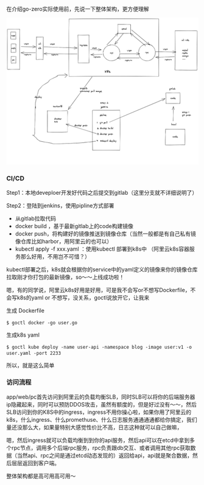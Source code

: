 在介绍go-zero实际使用前，先说一下整体架构，更方便理解

![go-zero-k8s架构](./images/二/go-zero-k8s架构.png)

### CI/CD

Step1：本地deveploer开发好代码之后提交到gitlab（这里分支就不详细说明了）

Step2：登陆到jenkins，使用pipline方式部署

- 从gitlab拉取代码
- docker build ，基于最新gitlab上的code构建镜像
- docker push，将构建好的镜像推送到镜像仓库（当然一般都是有自己私有镜像仓库比如harbor，用阿里云的也可以）
- kubectl apply -f xxx.yaml  ：使用kubectl 部署到k8s中 （阿里云k8s容器服务那么好用，不用岂不可惜？）

kubectl部署之后，k8s就会根据你的service中的yaml定义的镜像来你的镜像仓库拉取刚才你打包的最新镜像，so～～上线成功啦！

嗯，有的同学说，阿里云k8s好用是好用，可是我不会写or不想写Dockerfile，不会写k8s的yaml or 不想写，没关系，goctl说放开它，让我来

生成 Dockerfile 

```shell
$ goctl docker -go user.go 
```

生成k8s yaml

```shell
$ goctl kube deploy -name user-api -namespace blog -image user:v1 -o user.yaml -port 2233
```

所以，就是这么简单





### 访问流程

app/web/pc首先访问到阿里云的负载均衡SLB，同时SLB可以将你的后端服务器ip隐藏起来，同时可以预防DDOS攻击，虽然有额度的，但是好过没有～～，然后SLB访问到你的K8S中的ingress，ingress不用你操心啦，如果你用了阿里云的k8s，什么ingress、什么promethuse、什么日志服务通通通通都给你搞定，我们量还没那么大，如果量特别大感觉性价比不高，日志这种就可以自己做嘛，

嗯，然后ingress就可以负载均衡到到你的api服务，然后api可以在etcd中拿到多个rpc节点，调用多个后端rpc服务，rpc负责跟db交互、或者调用其他rpc获取数据（当然api、rpc之间是通过etcd动态发现的）返回给api，api就是聚合数据，然后层层返回到客户端。



整体架构都是高可用高可用～















